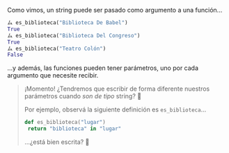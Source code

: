 Como vimos, un string puede ser pasado como argumento a una función...

```python
ム es_biblioteca("Biblioteca De Babel")
True
ム es_biblioteca("Biblioteca Del Congreso")
True
ム es_biblioteca("Teatro Colón")
False
```

...y además, las funciones pueden tener parámetros, uno por cada argumento que necesite recibir. 

> ¡Momento! ¿Tendremos que escribir de forma diferente nuestros parámetros cuando _son de tipo_ string? :thinking:
>
> Por ejemplo, observá la siguiente definición es `es_biblioteca`...
> 
> ```python
> def es_biblioteca("lugar")
>  return "biblioteca" in "lugar"
> ```
> ...¿está bien escrita? :eyes:


